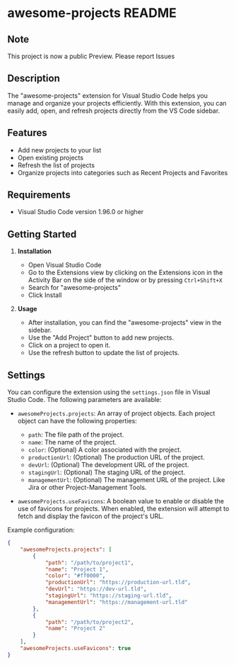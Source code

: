 # awesome-projects README

## Note

This project is now a public Preview.
Please report Issues

## Description

The "awesome-projects" extension for Visual Studio Code helps you manage and organize your projects efficiently. With this extension, you can easily add, open, and refresh projects directly from the VS Code sidebar.

## Features

- Add new projects to your list
- Open existing projects
- Refresh the list of projects
- Organize projects into categories such as Recent Projects and Favorites

## Requirements

- Visual Studio Code version 1.96.0 or higher

## Getting Started

1. **Installation**
    - Open Visual Studio Code
    - Go to the Extensions view by clicking on the Extensions icon in the Activity Bar on the side of the window or by pressing `Ctrl+Shift+X`
    - Search for "awesome-projects"
    - Click Install

2. **Usage**
    - After installation, you can find the "awesome-projects" view in the sidebar.
    - Use the "Add Project" button to add new projects.
    - Click on a project to open it.
    - Use the refresh button to update the list of projects.

## Settings

You can configure the extension using the `settings.json` file in Visual Studio Code. The following parameters are available:

- `awesomeProjects.projects`: An array of project objects. Each project object can have the following properties:
  - `path`: The file path of the project.
  - `name`: The name of the project.
  - `color`: (Optional) A color associated with the project.
  - `productionUrl`: (Optional) The production URL of the project.
  - `devUrl`: (Optional) The development URL of the project.
  - `stagingUrl`: (Optional) The staging URL of the project.
  - `managementUrl`: (Optional) The management URL of the project. Like Jira or other Project-Management Tools.

- `awesomeProjects.useFavicons`: A boolean value to enable or disable the use of favicons for projects. When enabled, the extension will attempt to fetch and display the favicon of the project's URL.

Example configuration:
```json
{
    "awesomeProjects.projects": [
        {
            "path": "/path/to/project1",
            "name": "Project 1",
            "color": "#ff0000",
            "productionUrl": "https://production-url.tld",
            "devUrl": "https://dev-url.tld",
            "stagingUrl": "https://staging-url.tld",
            "managementUrl": "https://management-url.tld"
        },
        {
            "path": "/path/to/project2",
            "name": "Project 2"
        }
    ],
    "awesomeProjects.useFavicons": true
}
